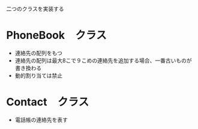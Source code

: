 二つのクラスを実装する

# PhoneBook　クラス
* 連絡先の配列をもつ
* 連絡先の配列は最大8こで９こめの連絡先を追加する場合、一番古いものが書き換わる
* 動的割り当ては禁止

# Contact　クラス
* 電話帳の連絡先を表す
